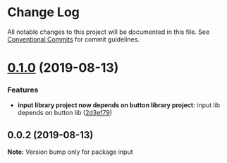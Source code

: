 # Change Log

All notable changes to this project will be documented in this file.
See [Conventional Commits](https://conventionalcommits.org) for commit guidelines.

# [0.1.0](https://github.com/sudhakars4tf/semver-libs/compare/input@0.0.2...input@0.1.0) (2019-08-13)


### Features

* **input library project now depends on button library project:** input lib depends on button lib ([2d3ef79](https://github.com/sudhakars4tf/semver-libs/commit/2d3ef79))





## 0.0.2 (2019-08-13)

**Note:** Version bump only for package input
